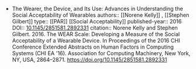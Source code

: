 - The Wearer, the Device, and Its Use: Advances in Understanding the Social Acceptability of Wearables
  authors::  [[Norene Kelly]] , [[Stephen Gilbert]]
  type:: [[PAR]] [[Social Acceptability]] 
  published-year:: 2016
  DOI:: [10.1145/2851581.2892331](http://dx.doi.org/10.1145/2851581.2892331) 
  citation:: Norene Kelly and Stephen Gilbert. 2016. The WEAR Scale: Developing a Measure of the Social Acceptability of a Wearable Device. In Proceedings of the 2016 CHI Conference Extended Abstracts on Human Factors in Computing Systems (CHI EA '16). Association for Computing Machinery, New York, NY, USA, 2864–2871. https://doi.org/10.1145/2851581.2892331